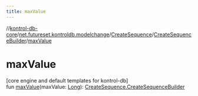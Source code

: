 ```yaml
---
title: maxValue
---
```

//[kontrol-db-core](../../../../index.html)/[net.futureset.kontroldb.modelchange](../../index.html)/[CreateSequence](../index.html)/[CreateSequenceBuilder](index.html)/[maxValue](max-value.html)



# maxValue



[core engine and default templates for kontrol-db]\
fun [maxValue](max-value.html)(maxValue: [Long](https://kotlinlang.org/api/latest/jvm/stdlib/kotlin/-long/index.html)): [CreateSequence.CreateSequenceBuilder](index.html)




